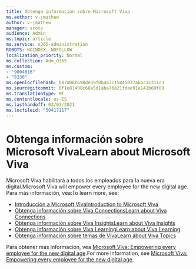 ```yaml
---
title: Obtenga información sobre Microsoft Viva
ms.author: v-jmathew
author: v-jmathew
manager: scotv
audience: Admin
ms.topic: article
ms.service: o365-administration
ROBOTS: NOINDEX, NOFOLLOW
localization_priority: Normal
ms.collection: Adm_O365
ms.custom:
- "9004616"
- "8338"
ms.openlocfilehash: b87a08b698de39f0b447c15845037abbc3c311c3
ms.sourcegitcommit: 0f1e81498c68a5d1aba76a21fdae91a141b69f89
ms.translationtype: MT
ms.contentlocale: es-ES
ms.lasthandoff: 03/03/2021
ms.locfileid: "50417117"
---
```

# <a name="learn-about-microsoft-viva"></a><span data-ttu-id="83f2d-102">Obtenga información sobre Microsoft Viva</span><span class="sxs-lookup"><span data-stu-id="83f2d-102">Learn about Microsoft Viva</span></span>

<span data-ttu-id="83f2d-103">Microsoft Viva habilitará a todos los empleados para la nueva era digital.</span><span class="sxs-lookup"><span data-stu-id="83f2d-103">Microsoft Viva will empower every employee for the new digital age.</span></span> <span data-ttu-id="83f2d-104">Para más información, vea:</span><span class="sxs-lookup"><span data-stu-id="83f2d-104">To learn more, see:</span></span>

- [<span data-ttu-id="83f2d-105">Introducción a Microsoft Viva</span><span class="sxs-lookup"><span data-stu-id="83f2d-105">Introduction to Microsoft Viva</span></span>](https://www.microsoft.com/microsoft-viva/overview)
- [<span data-ttu-id="83f2d-106">Obtenga información sobre Viva Connections</span><span class="sxs-lookup"><span data-stu-id="83f2d-106">Learn about Viva Connections</span></span>](https://aka.ms/VivaConnectionsBlog/)
- [<span data-ttu-id="83f2d-107">Obtenga información sobre Viva Insights</span><span class="sxs-lookup"><span data-stu-id="83f2d-107">Learn about Viva Insights</span></span>](https://aka.ms/VivaInsightsBlog)
- [<span data-ttu-id="83f2d-108">Obtenga información sobre Viva Learning</span><span class="sxs-lookup"><span data-stu-id="83f2d-108">Learn about Viva Learning</span></span>](https://aka.ms/VivaLearningBlog)
- [<span data-ttu-id="83f2d-109">Obtenga información sobre temas de Viva</span><span class="sxs-lookup"><span data-stu-id="83f2d-109">Learn about Viva Topics</span></span>](https://aka.ms/viva/topics/blog)

<span data-ttu-id="83f2d-110">Para obtener más información, vea [Microsoft Viva: Empowering every employee for the new digital age](https://www.microsoft.com/microsoft-365/blog/2021/02/04/microsoft-viva-empowering-every-employee-for-the-new-digital-age/).</span><span class="sxs-lookup"><span data-stu-id="83f2d-110">For more information, see [Microsoft Viva: Empowering every employee for the new digital age](https://www.microsoft.com/microsoft-365/blog/2021/02/04/microsoft-viva-empowering-every-employee-for-the-new-digital-age/).</span></span>
